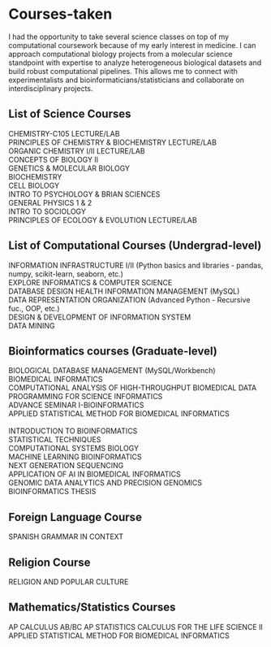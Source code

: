# Courses-taken
I had the opportunity to take several science classes on top of my computational coursework because of my early interest in medicine. I can approach computational biology projects from a molecular science standpoint with expertise to analyze heterogeneous biological datasets and build robust computational pipelines. This allows me to connect with experimentalists and bioinformaticians/statisticians and collaborate on interdisciplinary projects. 

## List of Science Courses

CHEMISTRY-C105  LECTURE/LAB </br>
PRINCIPLES OF CHEMISTRY & BIOCHEMISTRY LECTURE/LAB </br>
ORGANIC CHEMISTRY I/II LECTURE/LAB </br>
CONCEPTS OF BIOLOGY II </br>
GENETICS & MOLECULAR BIOLOGY </br>
BIOCHEMISTRY </br>
CELL BIOLOGY </br>
INTRO TO PSYCHOLOGY & BRIAN SCIENCES </br>
GENERAL PHYSICS 1 & 2 </br>
INTRO TO SOCIOLOGY </br>
PRINCIPLES OF ECOLOGY & EVOLUTION LECTURE/LAB </br>

## List of Computational Courses (Undergrad-level)
INFORMATION INFRASTRUCTURE I/II (Python basics and libraries - pandas, numpy, scikit-learn, seaborn, etc.)	</br>
EXPLORE INFORMATICS & COMPUTER SCIENCE	</br>
DATABASE DESIGN HEALTH INFORMATION MANAGEMENT	(MySQL) </br>
DATA REPRESENTATION ORGANIZATION  (Advanced Python - Recursive fuc., OOP, etc.) </br>
DESIGN & DEVELOPMENT OF INFORMATION SYSTEM </br>
DATA MINING </br>

## Bioinformatics courses (Graduate-level)
 BIOLOGICAL DATABASE MANAGEMENT	(MySQL/Workbench) </br>
 BIOMEDICAL INFORMATICS </br>
 COMPUTATIONAL ANALYSIS OF HIGH-THROUGHPUT BIOMEDICAL DATA </br>
 PROGRAMMING FOR SCIENCE INFORMATICS </br>
 ADVANCE SEMINAR I-BIOINFORMATICS </br>
 APPLIED STATISTICAL METHOD FOR BIOMEDICAL INFORMATICS </br>	
 INTRODUCTION TO BIOINFORMATICS	</br>
 STATISTICAL TECHNIQUES </br>
 COMPUTATIONAL SYSTEMS BIOLOGY	</br>
 MACHINE LEARNING BIOINFORMATICS </br>
 NEXT GENERATION SEQUENCING </br>
 APPLICATION OF AI IN BIOMEDICAL INFORMATICS </br>
 GENOMIC DATA ANALYTICS AND PRECISION GENOMICS </br>
 BIOINFORMATICS THESIS </br>

 ## Foreign Language Course
SPANISH GRAMMAR IN CONTEXT

## Religion Course
RELIGION AND POPULAR CULTURE

## Mathematics/Statistics Courses
AP CALCULUS AB/BC
AP STATISTICS
CALCULUS FOR THE LIFE SCIENCE II
APPLIED STATISTICAL METHOD FOR BIOMEDICAL INFORMATICS </br>	
